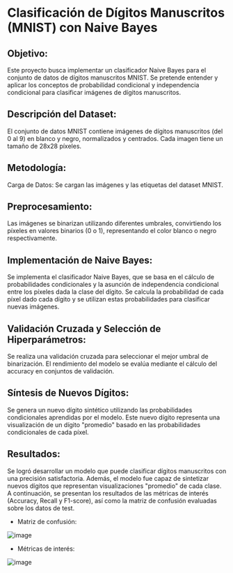 # Clasificación de Dígitos Manuscritos (MNIST) con Naive Bayes

## Objetivo:
Este proyecto busca implementar un clasificador Naive Bayes para el conjunto de datos de dígitos manuscritos MNIST. Se pretende entender y aplicar los conceptos de probabilidad condicional y independencia condicional para clasificar imágenes de dígitos manuscritos.

## Descripción del Dataset:
El conjunto de datos MNIST contiene imágenes de dígitos manuscritos (del 0 al 9) en blanco y negro, normalizados y centrados. Cada imagen tiene un tamaño de 28x28 píxeles.

## Metodología:
Carga de Datos:
Se cargan las imágenes y las etiquetas del dataset MNIST.

## Preprocesamiento:
Las imágenes se binarizan utilizando diferentes umbrales, convirtiendo los píxeles en valores binarios (0 o 1), representando el color blanco o negro respectivamente.

## Implementación de Naive Bayes:
Se implementa el clasificador Naive Bayes, que se basa en el cálculo de probabilidades condicionales y la asunción de independencia condicional entre los píxeles dada la clase del dígito. Se calcula la probabilidad de cada píxel dado cada dígito y se utilizan estas probabilidades para clasificar nuevas imágenes.

## Validación Cruzada y Selección de Hiperparámetros:
Se realiza una validación cruzada para seleccionar el mejor umbral de binarización. El rendimiento del modelo se evalúa mediante el cálculo del accuracy en conjuntos de validación.

## Síntesis de Nuevos Dígitos:
Se genera un nuevo dígito sintético utilizando las probabilidades condicionales aprendidas por el modelo. Este nuevo dígito representa una visualización de un dígito "promedio" basado en las probabilidades condicionales de cada píxel.

## Resultados:
Se logró desarrollar un modelo que puede clasificar dígitos manuscritos con una precisión satisfactoria. Además, el modelo fue capaz de sintetizar nuevos dígitos que representan visualizaciones "promedio" de cada clase. A continuación, se presentan los resultados de las métricas de interés (Accuracy, Recall y F1-score), así como la matriz de confusión evaluadas sobre los datos de test.

- Matriz de confusión:
  
![image](https://github.com/bdrinconp/ml_mnist/assets/63571645/f49976bf-d54e-45c9-b73a-0343795d9d20)

- Métricas de interés:

![image](https://github.com/bdrinconp/ml_mnist/assets/63571645/b4a27094-e977-4eb9-bc2f-779ca9ce6b40)
